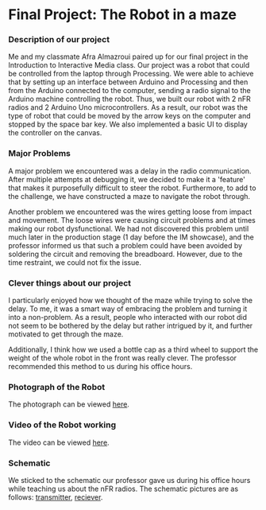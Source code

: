 # Final Project: The Robot in a maze

### Description of our project

Me and my classmate Afra Almazroui paired up for our final project in the Introduction to Interactive Media class. Our project was a robot that could be controlled from the laptop through Processing. We were able to achieve that by setting up an interface between Arduino and Processing and then from the Arduino connected to the computer, sending a radio signal to the Arduino machine controlling the robot. Thus, we built our robot with 2 nFR radios and 2 Arduino Uno microcontrollers. As a result, our robot was the type of robot that could be moved by the arrow keys on the computer and stopped by the space bar key. We also implemented a basic UI to display the controller on the canvas. 

### Major Problems

A major problem we encountered was a delay in the radio communication. After multiple attempts at debugging it, we decided to make it a 'feature' that makes it purposefully difficult to steer the robot. Furthermore, to add to the challenge, we have constructed a maze to navigate the robot through. 

Another problem we encountered was the wires getting loose from impact and movement. The loose wires were causing circuit problems and at times making our robot dysfunctional. We had not discovered this problem until much later in the production stage (1 day before the IM showcase), and the professor informed us that such a problem could have been avoided by soldering the circuit and removing the breadboard. However, due to the time restraint, we could not fix the issue. 

### Clever things about our project

I particularly enjoyed how we thought of the maze while trying to solve the delay. To me, it was a smart way of embracing the problem and turning it into a non-problem. As a result, people who interacted with our robot did not seem to be bothered by the delay but rather intrigued by it, and further motivated to get through the maze.

Additionally, I think how we used a bottle cap as a third wheel to support the weight of the whole robot in the front was really clever. The professor recommended this method to us during his office hours.

### Photograph of the Robot

The photograph can be viewed [here](https://drive.google.com/file/d/11bh6GLIUFRHx3TNPIHBEy7kCQMERTms8/view?usp=sharing).

### Video of the Robot working

The video can be viewed [here](https://drive.google.com/file/d/1fo_7rEDkSajWRdu_gK8eRghYz-eds3RA/view?usp=sharing).

### Schematic

We sticked to the schematic our professor gave us during his office hours while teaching us about the nFR radios. The schematic pictures are as follows: [transmitter](https://drive.google.com/file/d/1t6ygN8NHwfdbQowVQKReG78lWwvlykTU/view?usp=sharing), [reciever](https://drive.google.com/file/d/19yz5VpUeD6uNtS-TVFEYFIg6D5ujfU84/view?usp=sharing).
